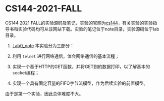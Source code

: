 # CS144-2021-FALL
CS144 2021 FALL的实验源码及笔记，实验的官网为[cs144](https://cs144.github.io/)，有关实验的实验指导书和实验代码均可从该网站下载。实验的笔记位于note目录，实验源码位于lab目录。

1. [Lab0_note](https://github.com/jlu-xiurui/CS144-2021-FALL/blob/main/note/Lab%200.md) 
本实验分为三部分：

1. 利用 `telnet` 进行网络通信，体会网络通信的基本流程；
2. 实现一个基于HTTP的GET函数，并将GET到的数据打印，以了解基本的socket编程；
3. 实现一个具有固定容量的FIFO字节流模型，作为后续实验的前置模型。

由于是第一个实验，因此总体难度不大。
